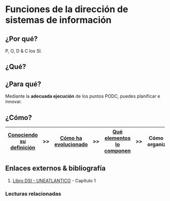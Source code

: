 # Funciones de la dirección de sistemas de información

## ¿Por qué?

P, O, D & C los SI.

## ¿Qué?



## ¿Para qué?

Mediante la **adecuada ejecución** de los puntos PODC, puedes planificar e innovar.

## ¿Cómo?

|[Conociendo su definición](definicion.md)|>>|[Cómo ha evolucionado](evolucion.md)|>>|[Qué elementos lo componen](componentes.md)|>>|Cómo se organizan|
|-|-|-|-|-|-|-

## Enlaces externos & bibliografía

1. [Libro DSI - UNEATLANTICO](https://campus.uneatlantico.es/pluginfile.php/68989/mod_folder/content/0/Libro%20DSI%20-%20UNEATLANTICO.pdf?forcedownload=1) - Capítulo 1

### Lecturas relacionadas
